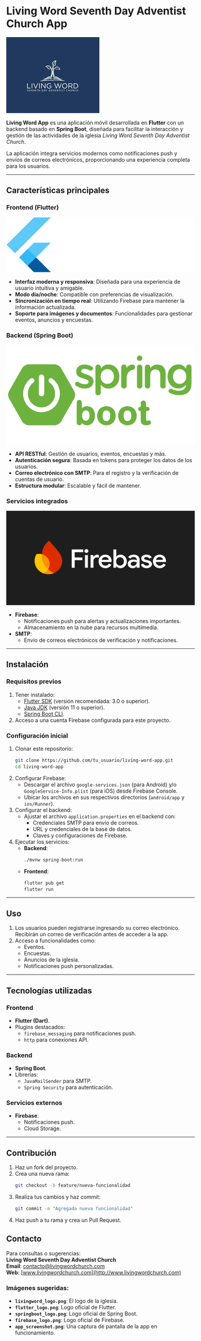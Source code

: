 # Living Word Seventh Day Adventist Church App

![Living Word Logo](assets/images/livingword_logo.jpg)

**Living Word App** es una aplicación móvil desarrollada en **Flutter** con un backend basado en **Spring Boot**, diseñada para facilitar la interacción y gestión de las actividades de la iglesia *Living Word Seventh Day Adventist Church*. 

La aplicación integra servicios modernos como notificaciones push y envíos de correos electrónicos, proporcionando una experiencia completa para los usuarios.

---

## Características principales

### Frontend (Flutter)
![Flutter Logo](assets/images/flutter_logo.png)

- **Interfaz moderna y responsiva**: Diseñada para una experiencia de usuario intuitiva y amigable.
- **Modo día/noche**: Compatible con preferencias de visualización.
- **Sincronización en tiempo real**: Utilizando Firebase para mantener la información actualizada.
- **Soporte para imágenes y documentos**: Funcionalidades para gestionar eventos, anuncios y encuestas.

### Backend (Spring Boot)
![Spring Boot Logo](assets/images/springboot_logo.png)

- **API RESTful**: Gestión de usuarios, eventos, encuestas y más.
- **Autenticación segura**: Basada en tokens para proteger los datos de los usuarios.
- **Correo electrónico con SMTP**: Para el registro y la verificación de cuentas de usuario.
- **Estructura modular**: Escalable y fácil de mantener.

### Servicios integrados
![Firebase Logo](assets/images/firebase_logo.png)

- **Firebase**:
  - Notificaciones push para alertas y actualizaciones importantes.
  - Almacenamiento en la nube para recursos multimedia.
- **SMTP**:
  - Envío de correos electrónicos de verificación y notificaciones.

---

## Instalación

### Requisitos previos
1. Tener instalado:
   - [Flutter SDK](https://flutter.dev/docs/get-started/install) (versión recomendada: 3.0 o superior).
   - [Java JDK](https://www.oracle.com/java/technologies/javase-jdk11-downloads.html) (versión 11 o superior).
   - [Spring Boot CLI](https://spring.io/guides/gs/spring-boot/).
2. Acceso a una cuenta Firebase configurada para este proyecto.

### Configuración inicial
1. Clonar este repositorio:
   ```bash
   git clone https://github.com/tu_usuario/living-word-app.git
   cd living-word-app
2. Configurar Firebase:
   - Descargar el archivo `google-services.json` (para Android) y/o `GoogleService-Info.plist` (para iOS) desde Firebase Console.
   - Ubicar los archivos en sus respectivos directorios (`android/app` y `ios/Runner`).
3. Configurar el backend:
   - Ajustar el archivo `application.properties` en el backend con:
     - Credenciales SMTP para envío de correos.
     - URL y credenciales de la base de datos.
     - Claves y configuraciones de Firebase.
4. Ejecutar los servicios:
   - **Backend**:
     ```bash
     ./mvnw spring-boot:run
     ```
   - **Frontend**:
     ```bash
     flutter pub get
     flutter run
     ```

---

## Uso

1. Los usuarios pueden registrarse ingresando su correo electrónico. Recibirán un correo de verificación antes de acceder a la app.
2. Acceso a funcionalidades como:
   - Eventos.
   - Encuestas.
   - Anuncios de la iglesia.
   - Notificaciones push personalizadas.

---

## Tecnologías utilizadas

### Frontend
- **Flutter (Dart)**.
- Plugins destacados:
  - `firebase_messaging` para notificaciones push.
  - `http` para conexiones API.

### Backend
- **Spring Boot**.
- Librerías:
  - `JavaMailSender` para SMTP.
  - `Spring Security` para autenticación.

### Servicios externos
- **Firebase**:
  - Notificaciones push.
  - Cloud Storage.

---

## Contribución

1. Haz un fork del proyecto.
2. Crea una nueva rama:
   ```bash
   git checkout -b feature/nueva-funcionalidad
3. Realiza tus cambios y haz commit:
   ```bash
   git commit -m "Agregada nueva funcionalidad"
4. Haz push a tu rama y crea un Pull Request.

## Contacto

Para consultas o sugerencias:  
**Living Word Seventh Day Adventist Church**  
**Email**: contacto@livingwordchurch.com  
**Web**: [www.livingwordchurch.com](http://www.livingwordchurch.com)

### Imágenes sugeridas:
- **`livingword_logo.png`**: El logo de la iglesia.
- **`flutter_logo.png`**: Logo oficial de Flutter.
- **`springboot_logo.png`**: Logo oficial de Spring Boot.
- **`firebase_logo.png`**: Logo oficial de Firebase.
- **`app_screenshot.png`**: Una captura de pantalla de la app en funcionamiento.





